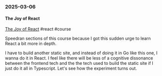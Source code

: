 ### 2025-03-06
#### The Joy of React
[The Joy of React](https://www.joyofreact.com/) #react #course

Speedran sections of this course because I got this sudden urge to learn React a bit more in depth. 

I have to build another static site, and instead of doing it in Go like this one, I wanna do it in React. I feel like there will be less of a cognitive dissonance between the frontend tech and the the tech used to build the static site if I just do it all in Typescript. Let's see how the experiment turns out.
